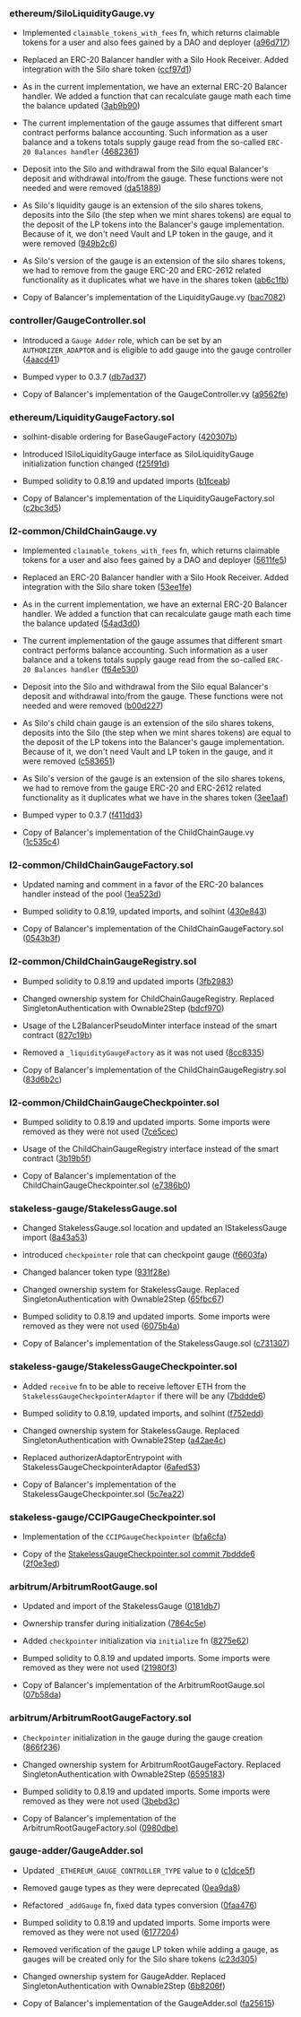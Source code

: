 ### ethereum/SiloLiquidityGauge.vy

- Implemented `claimable_tokens_with_fees` fn, which returns claimable tokens for a user and also fees gained by a DAO and deployer ([a96d717](https://github.com/silo-finance/silo-contracts-v2/pull/97/commits/a96d7173319a766536acc4874aa9b1670c54f0fa))

- Replaced an ERC-20 Balancer handler with a Silo Hook Receiver. Added integration with the Silo share token ([ccf97d1](https://github.com/silo-finance/silo-contracts-v2/pull/94/commits/ccf97d1d8434ac54c169e954094a3d4537ed5b3d))

- As in the current implementation, we have an external ERC-20 Balancer handler. We added a function that can recalculate gauge math each time the balance updated ([3ab9b90](https://github.com/silo-finance/silo-contracts-v2/pull/34/commits/3ab9b90750287ce4c36d0329408a6bd9d39882d9))

- The current implementation of the gauge assumes that different smart contract performs balance accounting. Such information as a user balance and a tokens totals supply gauge read from the so-called `ERC-20 Balances handler` ([4682361](https://github.com/silo-finance/silo-contracts-v2/pull/34/commits/468236129c7222b62b6faf27726c4dc64ad8d73e))

- Deposit into the Silo and withdrawal from the Silo equal Balancer's deposit and withdrawal into/from the gauge. These functions were not needed and were removed ([da51889](https://github.com/silo-finance/silo-contracts-v2/pull/34/commits/da518898ff7c7704c79eeb5c69a0ad022ad830b8))

- As Silo's liquidity gauge is an extension of the silo shares tokens, deposits into the Silo (the step when we mint shares tokens) are equal to the deposit of the LP tokens into the Balancer's gauge implementation. Because of it, we don't need Vault and LP token in the gauge, and it were removed ([949b2c6](https://github.com/silo-finance/silo-contracts-v2/pull/34/commits/949b2c6d55396b2a5fccd7850f2644b679e4b124))

- As Silo's version of the gauge is an extension of the silo shares tokens, we had to remove from the gauge ERC-20 and ERC-2612 related functionality as it duplicates what we have in the shares token ([ab6c1fb](https://github.com/silo-finance/silo-contracts-v2/pull/34/commits/ab6c1fb59de147e0e13a5ea98ce9f8b21cb1dbf2))

- Copy of Balancer's implementation of the LiquidityGauge.vy ([bac7082](https://github.com/silo-finance/silo-contracts-v2/pull/34/commits/bac708248757c313a2f0c47c6dee0bd91ddaf531))

### controller/GaugeController.sol

- Introduced a `Gauge Adder` role, which can be set by an `AUTHORIZER_ADAPTOR` and is eligible to add gauge into the gauge controller ([4aacd41](https://github.com/silo-finance/silo-contracts-v2/pull/69/commits/4aacd41da29853662f3391e4826af4fd207adde4))

- Bumped vyper to 0.3.7 ([db7ad37](https://github.com/silo-finance/silo-contracts-v2/pull/69/commits/db7ad3739e4ac02dd7556b58d64a933b7744691b))

- Copy of Balancer's implementation of the GaugeController.vy ([a9562fe](https://github.com/silo-finance/silo-contracts-v2/pull/69/commits/a9562fee86534cc563b23bd7ea663292af85eec8))

### ethereum/LiquidityGaugeFactory.sol

- solhint-disable ordering for BaseGaugeFactory ([420307b](https://github.com/silo-finance/silo-contracts-v2/pull/34/commits/420307bfeae951a74f04d8d8e82507ea35d412bb))

- Introduced ISiloLiquidityGauge interface as SiloLiquidityGauge initialization function changed ([f25f91d](https://github.com/silo-finance/silo-contracts-v2/pull/34/commits/f25f91d693fd5894841688ba6e9095759ecc53ce))

- Bumped solidity to 0.8.19 and updated imports ([b1fceab](https://github.com/silo-finance/silo-contracts-v2/pull/34/commits/b1fceaba4398d4041e7ec958273deb6b9901cb4e))

- Copy of Balancer's implementation of the LiquidityGaugeFactory.sol ([c2bc3d5](https://github.com/silo-finance/silo-contracts-v2/pull/34/commits/c2bc3d539244abee8e2cd9b13e70b931eb251735))

### l2-common/ChildChainGauge.vy

- Implemented `claimable_tokens_with_fees` fn, which returns claimable tokens for a user and also fees gained by a DAO and deployer ([5611fe5](https://github.com/silo-finance/silo-contracts-v2/pull/97/commits/5611fe5eb81553e6a47db71638a601346fad065e))

- Replaced an ERC-20 Balancer handler with a Silo Hook Receiver. Added integration with the Silo share token ([53ee1fe](https://github.com/silo-finance/silo-contracts-v2/pull/94/commits/53ee1febf52e92b80fe81e03cd1ee675ed88e955))

- As in the current implementation, we have an external ERC-20 Balancer handler. We added a function that can recalculate gauge math each time the balance updated ([54ad3d0](https://github.com/silo-finance/silo-contracts-v2/pull/56/commits/54ad3d017658e95b0b4e07356998ce558ff2f1ec))

- The current implementation of the gauge assumes that different smart contract performs balance accounting. Such information as a user balance and a tokens totals supply gauge read from the so-called `ERC-20 Balances handler` ([f64e530](https://github.com/silo-finance/silo-contracts-v2/pull/56/commits/f64e530d98b49ef6ad17444b4106c536b1776b80))

- Deposit into the Silo and withdrawal from the Silo equal Balancer's deposit and withdrawal into/from the gauge. These functions were not needed and were removed ([b00d227](https://github.com/silo-finance/silo-contracts-v2/pull/56/commits/b00d227e1335070fec7407e4cdba1703db8be1d7))

- As Silo's child chain gauge is an extension of the silo shares tokens, deposits into the Silo (the step when we mint shares tokens) are equal to the deposit of the LP tokens into the Balancer's gauge implementation. Because of it, we don't need Vault and LP token in the gauge, and it were removed ([c583651](https://github.com/silo-finance/silo-contracts-v2/pull/56/commits/c583651a873e64d4050db8875bc0824d8af772c9))

- As Silo's version of the gauge is an extension of the silo shares tokens, we had to remove from the gauge ERC-20 and ERC-2612 related functionality as it duplicates what we have in the shares token ([3ee1aaf](https://github.com/silo-finance/silo-contracts-v2/pull/56/commits/3ee1aafedf1becad3d9a08141ea192ad1c9ab8bb))

- Bumped vyper to 0.3.7 ([f411dd3](https://github.com/silo-finance/silo-contracts-v2/pull/56/commits/f411dd338f4386693108b019b42ef32dd008bd89))

- Copy of Balancer's implementation of the ChildChainGauge.vy ([1c535c4](https://github.com/silo-finance/silo-contracts-v2/pull/56/commits/1c535c462b0fa00b4a42531e741caa357894a7ad))

### l2-common/ChildChainGaugeFactory.sol

- Updated naming and comment in a favor of the ERC-20 balances handler instead of the pool ([1ea523d](https://github.com/silo-finance/silo-contracts-v2/pull/56/commits/1ea523d4fba941b1ad192091c36f9268bdde3f41))

- Bumped solidity to 0.8.19, updated imports, and solhint ([430e843](https://github.com/silo-finance/silo-contracts-v2/pull/56/commits/430e843bed16bf2dfde6cd39b5eaf1b25c4e02b7))

- Copy of Balancer's implementation of the ChildChainGaugeFactory.sol ([0543b3f](https://github.com/silo-finance/silo-contracts-v2/pull/56/commits/0543b3fd50fe02c3555c0d2efc82fa7771fba33e))

### l2-common/ChildChainGaugeRegistry.sol
- Bumped solidity to 0.8.19 and updated imports ([3fb2983](https://github.com/silo-finance/silo-contracts-v2/pull/60/commits/3fb298378417ede34d7b4fa4edd032cf1ed0ce5b))

- Changed ownership system for ChildChainGaugeRegistry. Replaced SingletonAuthentication with Ownable2Step ([bdcf970](https://github.com/silo-finance/silo-contracts-v2/pull/60/commits/bdcf970447a1f0915b26ebca66b61f9b0a89505a))

- Usage of the L2BalancerPseudoMinter interface instead of the smart contract ([827c19b](https://github.com/silo-finance/silo-contracts-v2/pull/60/commits/827c19b0e25218ba6a9ab9c9eeb83c13e1060ffc))

- Removed a `_liquidityGaugeFactory` as it was not used ([8cc8335](https://github.com/silo-finance/silo-contracts-v2/pull/60/commits/8cc83359c2227060cf6ea59f6e218af092d2c9ba))

- Copy of Balancer's implementation of the ChildChainGaugeRegistry.sol ([83d6b2c](https://github.com/silo-finance/silo-contracts-v2/pull/60/commits/83d6b2c53eaccca44d4b9bcea9740f3be7d35ba5))

### l2-common/ChildChainGaugeCheckpointer.sol
- Bumped solidity to 0.8.19 and updated imports. Some imports were removed as they were not used ([7ce5cec](https://github.com/silo-finance/silo-contracts-v2/pull/60/commits/7ce5cec90e5889c82fe9f396787ae6be491580c1))

- Usage of the ChildChainGaugeRegistry interface instead of the smart contract ([3b19b5f](https://github.com/silo-finance/silo-contracts-v2/pull/60/commits/3b19b5f8cb96f604e19f1961588eafa02e77bf04))

- Copy of Balancer's implementation of the ChildChainGaugeCheckpointer.sol ([e7386b0](https://github.com/silo-finance/silo-contracts-v2/pull/60/commits/e7386b0b0515a5653c41b9e604965264552fc771))

### stakeless-gauge/StakelessGauge.sol
- Changed StakelessGauge.sol location and updated an IStakelessGauge import ([8a43a53](https://github.com/silo-finance/silo-contracts-v2/pull/71/commits/8a43a53bc9c415d6d13b9ed89b25fdfac793b6fd))

- introduced `checkpointer` role that can checkpoint gauge ([f6603fa](https://github.com/silo-finance/silo-contracts-v2/pull/70/commits/f6603fa4a728fb9d934be846ab5968f359d91d96))

- Changed balancer token type ([931f28e](https://github.com/silo-finance/silo-contracts-v2/pull/63/commits/931f28eba3e58321e1a7c3c330634202bcdd1345))

- Changed ownership system for StakelessGauge. Replaced SingletonAuthentication with Ownable2Step ([65fbc67](https://github.com/silo-finance/silo-contracts-v2/pull/63/commits/65fbc670f9a91105742b8ae3738ee4215280c7e3))

- Bumped solidity to 0.8.19 and updated imports. Some imports were removed as they were not used ([6075b4a](https://github.com/silo-finance/silo-contracts-v2/pull/63/commits/6075b4a97a142967a68071a7b3e4f5f82df6f402))

- Copy of Balancer's implementation of the StakelessGauge.sol ([c731307](https://github.com/silo-finance/silo-contracts-v2/pull/63/commits/c7313073b1ca24f4d75fd9f6e5eab3110489249a))

### stakeless-gauge/StakelessGaugeCheckpointer.sol
- Added `receive` fn to be able to receive leftover ETH from the `StakelessGaugeCheckpointerAdaptor` if there will be any ([7bddde6](https://github.com/silo-finance/silo-contracts-v2/pull/72/commits/7bddde63c1b895c5ec938a320468a53ca666379e))

- Bumped solidity to 0.8.19, updated imports, and solhint ([f752edd](https://github.com/silo-finance/silo-contracts-v2/pull/72/commits/f752eddb5972cc99fc5d4dae3806c1287113bb83))

- Changed ownership system for StakelessGauge. Replaced SingletonAuthentication with Ownable2Step ([a42ae4c](https://github.com/silo-finance/silo-contracts-v2/pull/72/commits/a42ae4ca7bfd1a76ad76251ede5b265fba7bfa87))

- Replaced authorizerAdaptorEntrypoint with StakelessGaugeCheckpointerAdaptor ([6afed53](https://github.com/silo-finance/silo-contracts-v2/pull/72/commits/6afed5359eef99bb1367c21960412715542c14ef))

- Copy of Balancer's implementation of the StakelessGaugeCheckpointer.sol ([5c7ea22](https://github.com/silo-finance/silo-contracts-v2/pull/72/commits/5c7ea225313e8a3b10ba809f47153271fcdac6fc))

### stakeless-gauge/CCIPGaugeCheckpointer.sol
- Implementation of the `CCIPGaugeCheckpointer` ([bfa6cfa](https://github.com/silo-finance/silo-contracts-v2/pull/111/commits/bfa6cfa11fd91e51c6904b9399247774dd2022df))

- Copy of the [StakelessGaugeCheckpointer.sol commit 7bddde6](https://github.com/silo-finance/silo-contracts-v2/pull/72/commits/7bddde63c1b895c5ec938a320468a53ca666379e) ([2f0e3ed](https://github.com/silo-finance/silo-contracts-v2/pull/111/commits/2f0e3edf24969ebbd3c8c65ca68b4eaa6c5005d6))

### arbitrum/ArbitrumRootGauge.sol
- Updated and import of the StakelessGauge ([0181db7](https://github.com/silo-finance/silo-contracts-v2/pull/71/commits/0181db745f6e252033c879805fcd9e610b7609af))

- Ownership transfer during initialization ([7864c5e](https://github.com/silo-finance/silo-contracts-v2/pull/70/commits/7864c5e9aec84c6a469c73162871fcadc82c2844))

- Added `checkpointer` initialization via `initialize` fn ([8275e62](https://github.com/silo-finance/silo-contracts-v2/pull/70/commits/8275e62cc02f3411dd0a71281ab6fddae5ff9370))

- Bumped solidity to 0.8.19 and updated imports. Some imports were removed as they were not used ([21980f3](https://github.com/silo-finance/silo-contracts-v2/pull/63/commits/21980f320d453e4ae96793c2ca728915f4ff6b28))

- Copy of Balancer's implementation of the ArbitrumRootGauge.sol ([07b58da](https://github.com/silo-finance/silo-contracts-v2/pull/63/commits/07b58da40203b8d6594b16130bc80550a4b4d465))

### arbitrum/ArbitrumRootGaugeFactory.sol
- `Checkpointer` initialization in the gauge during the gauge creation ([866f236](https://github.com/silo-finance/silo-contracts-v2/pull/70/commits/866f2368ad10f5d0f4e6ff253680d10590eb9cd1))

- Changed ownership system for ArbitrumRootGaugeFactory. Replaced SingletonAuthentication with Ownable2Step ([6595183](https://github.com/silo-finance/silo-contracts-v2/pull/63/commits/659518311f8a73fe552848d25aeb3167eb753ce1))

- Bumped solidity to 0.8.19 and updated imports. Some imports were removed as they were not used ([3bebd3c](https://github.com/silo-finance/silo-contracts-v2/pull/63/commits/3bebd3c9d6f4bd551900b7004e92aee7e4171c0b))

- Copy of Balancer's implementation of the ArbitrumRootGaugeFactory.sol ([0980dbe](https://github.com/silo-finance/silo-contracts-v2/pull/63/commits/0980dbe5b7a875ec329a45e453b4c1e25708a907))

### gauge-adder/GaugeAdder.sol
- Updated `_ETHEREUM_GAUGE_CONTROLLER_TYPE` value to `0` ([c1dce5f](https://github.com/silo-finance/silo-contracts-v2/pull/85/commits/c1dce5f0e0825176632bfb0c8332d40caf5832dc))

- Removed gauge types as they were deprecated ([0ea9da8](https://github.com/silo-finance/silo-contracts-v2/pull/66/commits/0ea9da87c6827ed73211bb266aa183a7a71d82ec))

- Refactored `_addGauge` fn, fixed data types conversion ([0faa476](https://github.com/silo-finance/silo-contracts-v2/pull/66/commits/0faa476b4422be322d44ffa5701bb08829013493))

- Bumped solidity to 0.8.19 and updated imports. Some imports were removed as they were not used ([6177204](https://github.com/silo-finance/silo-contracts-v2/pull/66/commits/617720407034bf9ef324908eac900afd09f4dc6a))

- Removed verification of the gauge LP token while adding a gauge, as gauges will be created only for the Silo share tokens ([c23d305](https://github.com/silo-finance/silo-contracts-v2/pull/66/commits/c23d3057199a85a32297b8095c203a0519bc350b))

- Changed ownership system for GaugeAdder. Replaced SingletonAuthentication with Ownable2Step ([6b8206f](https://github.com/silo-finance/silo-contracts-v2/pull/66/commits/6b8206ff6a538cdacde7b3d90269d04b64c46b91))

- Copy of Balancer's implementation of the GaugeAdder.sol ([fa25615](https://github.com/silo-finance/silo-contracts-v2/pull/66/commits/fa256150b70ff6cf222f39d26b52a5fb90788e6f))

